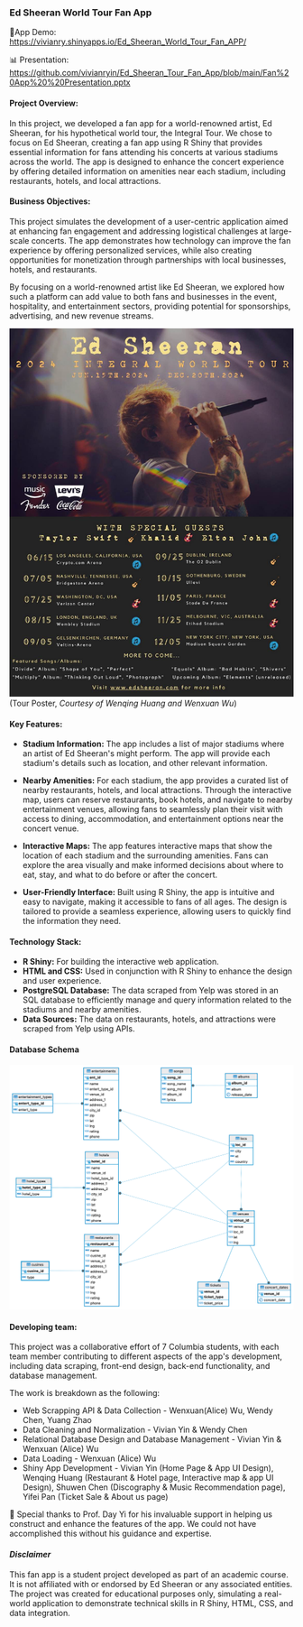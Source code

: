 ### Ed Sheeran World Tour Fan App 

🔗App Demo: https://vivianry.shinyapps.io/Ed_Sheeran_World_Tour_Fan_APP/

📊 Presentation: https://github.com/vivianryin/Ed_Sheeran_Tour_Fan_App/blob/main/Fan%20App%20%20Presentation.pptx

#### Project Overview:
In this project, we developed a fan app for a world-renowned artist, Ed Sheeran, for his hypothetical world tour, the Integral Tour. We chose to focus on Ed Sheeran, creating a fan app using R Shiny that provides essential information for fans attending his concerts at various stadiums across the world. The app is designed to enhance the concert experience by offering detailed information on amenities near each stadium, including restaurants, hotels, and local attractions.

#### Business Objectives:
This project simulates the development of a user-centric application aimed at enhancing fan engagement and addressing logistical challenges at large-scale concerts. The app demonstrates how technology can improve the fan experience by offering personalized services, while also creating opportunities for monetization through partnerships with local businesses, hotels, and restaurants.

By focusing on a world-renowned artist like Ed Sheeran, we explored how such a platform can add value to both fans and businesses in the event, hospitality, and entertainment sectors, providing potential for sponsorships, advertising, and new revenue streams.

![alt text](https://github.com/0vv0xtt/Ed_Sheeran_Tour_Fan_App/blob/79cf008cf37c8f42a6081b31d921315333147d3b/Ed%20Sheeran%20Tour%20Poster.jpg)
(Tour Poster, *Courtesy of Wenqing Huang and Wenxuan Wu*)

#### Key Features:
- **Stadium Information:** The app includes a list of major stadiums where an artist of Ed Sheeran's might perform. The app will provide each stadium's details such as location, and other relevant information.
  
- **Nearby Amenities:** For each stadium, the app provides a curated list of nearby restaurants, hotels, and local attractions. Through the interactive map, users can reserve restaurants, book hotels, and navigate to nearby entertainment venues, allowing fans to seamlessly plan their visit with access to dining, accommodation, and entertainment options near the concert venue.
  
- **Interactive Maps:** The app features interactive maps that show the location of each stadium and the surrounding amenities. Fans can explore the area visually and make informed decisions about where to eat, stay, and what to do before or after the concert.

- **User-Friendly Interface:** Built using R Shiny, the app is intuitive and easy to navigate, making it accessible to fans of all ages. The design is tailored to provide a seamless experience, allowing users to quickly find the information they need.

#### Technology Stack:
- **R Shiny:** For building the interactive web application.
- **HTML and CSS:** Used in conjunction with R Shiny to enhance the design and user experience.
- **PostgreSQL Database:** The data scraped from Yelp was stored in an SQL database to efficiently manage and query information related to the stadiums and nearby amenities.
- **Data Sources:** The data on restaurants, hotels, and attractions were scraped from Yelp using APIs.

#### Database Schema
![alt text](https://github.com/0vv0xtt/Ed_Sheeran_Tour_Fan_App/blob/15bd46b5a0ea6e4565afab8e73fff0d15cec3859/Fan%20app%20database%20schema.png)

#### Developing team:
This project was a collaborative effort of 7 Columbia students, with each team member contributing to different aspects of the app's development, including data scraping, front-end design, back-end functionality, and database management.

The work is breakdown as the following:
- Web Scrapping API & Data Collection - Wenxuan(Alice) Wu, Wendy Chen, Yuang Zhao
- Data Cleaning and Normalization - Vivian Yin & Wendy Chen
- Relational Database Design and Database Management - Vivian Yin & Wenxuan (Alice) Wu
- Data Loading - Wenxuan (Alice) Wu
- Shiny App Development - Vivian Yin (Home Page & App UI Design), Wenqing Huang (Restaurant & Hotel page, Interactive map & app UI Design), Shuwen Chen (Discography & Music Recommendation page), Yifei Pan (Ticket Sale & About us page)

 🎉 Special thanks to Prof. Day Yi for his invaluable support in helping us construct and enhance the features of the app. We could not have accomplished this without his guidance and expertise.

#### *Disclaimer*
This fan app is a student project developed as part of an academic course. It is not affiliated with or endorsed by Ed Sheeran or any associated entities. The project was created for educational purposes only, simulating a real-world application to demonstrate technical skills in R Shiny, HTML, CSS, and data integration.
